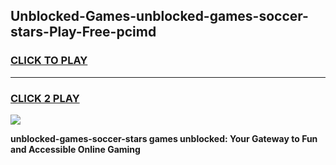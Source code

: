 
## Unblocked-Games-unblocked-games-soccer-stars-Play-Free-pcimd
<h3>
<a href="https://premium76.site?title=unblocked-games-soccer-stars&ref=17A">CLICK TO PLAY</a></h3>
<hr>

<h3>
<a href="https://premium76.site?title=unblocked-games-soccer-stars&ref=17A">CLICK 2 PLAY</a>
  
</h3>

<a href="https://premium76.site?title=unblocked-games-soccer-stars&ref=17A"><img src="https://clearcache.store/games.png"></a>


**unblocked-games-soccer-stars games unblocked: Your Gateway to Fun and Accessible Online Gaming**
